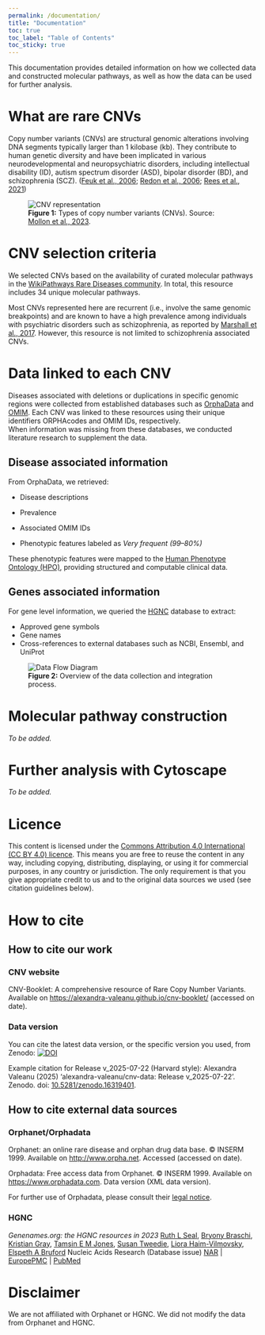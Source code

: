```yaml
---
permalink: /documentation/
title: "Documentation"
toc: true
toc_label: "Table of Contents"
toc_sticky: true
---
```


This documentation provides detailed information on how we collected data and constructed molecular pathways, as well as how the data can be used for further analysis.

# What are rare CNVs

Copy number variants (CNVs) are structural genomic alterations involving DNA segments typically larger than 1 kilobase (kb). They contribute to human genetic diversity and have been implicated in various neurodevelopmental and neuropsychiatric disorders, including intellectual disability (ID), autism spectrum disorder (ASD), bipolar disorder (BD), and schizophrenia (SCZ). (<a href="https://pubmed.ncbi.nlm.nih.gov/16418744/" target="_blank">Feuk et al., 2006</a>; <a href="https://pubmed.ncbi.nlm.nih.gov/17122850/" target="_blank">Redon et al., 2006</a>; <a href="https://pubmed.ncbi.nlm.nih.gov/34504065/" target="_blank">Rees et al., 2021</a>)

<figure id="fig:cnv">
  <img src="{{ site.baseurl }}/assets/images/cnv.png" alt="CNV representation" style="max-width:100%; height:auto;" />
  <figcaption><strong>Figure 1:</strong> Types of copy number variants (CNVs). Source: <a href="https://pubmed.ncbi.nlm.nih.gov/36737482/" target="_blank">Mollon et al., 2023</a>.</figcaption>
</figure>

# CNV selection criteria

We selected CNVs based on the availability of curated molecular pathways in the <a href="https://www.wikipathways.org/communities/rarediseases.html" target="_blank">WikiPathways Rare Diseases community</a>. In total, this resource includes 34 unique molecular pathways.

Most CNVs represented here are recurrent (i.e., involve the same genomic breakpoints) and are known to have a high prevalence among individuals with psychiatric disorders such as schizophrenia, as reported by <a href="https://pubmed.ncbi.nlm.nih.gov/27869829/" target="_blank">Marshall et al., 2017</a>. However, this resource is not limited to schizophrenia associated CNVs.

# Data linked to each CNV

Diseases associated with deletions or duplications in specific genomic regions were collected from established databases such as <a href="https://www.orphadata.com/" target="_blank">OrphaData</a> and <a href="https://omim.org/" target="_blank">OMIM</a>.
Each CNV was linked to these resources using their unique identifiers ORPHAcodes and OMIM IDs, respectively.  
When information was missing from these databases, we conducted literature research to supplement the data.

## Disease associated information
From OrphaData, we retrieved:
- Disease descriptions  
- Prevalence   

- Associated OMIM IDs  
- Phenotypic features labeled as *Very frequent (99–80%)*  

These phenotypic features were mapped to the [Human Phenotype Ontology (HPO)](https://hpo.jax.org/), providing structured and computable clinical data.

## Genes associated information
For gene level information, we queried the <a href="https://www.genenames.org/" target="_blank">HGNC</a> database to extract:
- Approved gene symbols  
- Gene names  
- Cross-references to external databases such as NCBI, Ensembl, and UniProt

<figure id="fig:data-flow">
  <img src="{{ site.baseurl }}/assets/images/data_flow.png" alt="Data Flow Diagram" style="max-width:100%; height:auto;" />
  <figcaption><strong>Figure 2:</strong> Overview of the data collection and integration process.</figcaption>
</figure>

# Molecular pathway construction

*To be added.*  

# Further analysis with Cytoscape

*To be added.*  

# Licence
This content is licensed under the <a href="https://creativecommons.org/licenses/by/4.0/" target="_blank">Commons Attribution 4.0 International (CC BY 4.0) licence</a>. This means you are free to reuse the content in any way, including copying, distributing, displaying, or using it for commercial purposes, in any country or jurisdiction. The only requirement is that you give appropriate credit to us and to the original data sources we used (see citation guidelines below).

# How to cite
## How to cite our work
### CNV website
CNV-Booklet: A comprehensive resource of Rare Copy Number Variants. Available on https://alexandra-valeanu.github.io/cnv-booklet/ (accessed on date). 

### Data version 
You can cite the latest data version, or the specific version you used, from Zenodo:
<a href="https://doi.org/10.5281/zenodo.16319401" target="_blank"><img src="https://zenodo.org/badge/DOI/10.5281/zenodo.16319401.svg" alt="DOI"></a>

Example citation for Release v_2025-07-22 (Harvard style):
Alexandra Valeanu (2025) ‘alexandra-valeanu/cnv-data: Release v_2025-07-22’. Zenodo. doi: <a href="https://doi.org/10.5281/zenodo.16319401" target="_blank">10.5281/zenodo.16319401</a>. 

## How to cite external data sources
### Orphanet/Orphadata
Orphanet: an online rare disease and orphan drug data base. © INSERM 1999. Available on http://www.orpha.net. Accessed (accessed on date).

Orphadata: Free access data from Orphanet. © INSERM 1999. Available on https://www.orphadata.com. Data version (XML data version).

For further use of Orphadata, please consult their <a href="https://www.orphadata.com/legal-notice/" target="_blank">legal notice</a>.

### HGNC
<cite>Genenames.org: the HGNC resources in 2023</cite>
<a href="https://orcid.org/0000-0002-7545-6817">Ruth L Seal</a>,
<a href="https://orcid.org/0000-0002-5269-0985">Bryony Braschi</a>,
<a href="https://orcid.org/0000-0002-7035-7107">Kristian Gray</a>,
<a href="https://orcid.org/0000-0002-0027-0858">Tamsin E M Jones</a>,
<a href="https://orcid.org/0000-0003-1818-8243">Susan Tweedie</a>,
<a href="http://orcid.org/0000-0002-0027-0858">Liora Haim-Vilmovsky</a>,
<a href="https://orcid.org/0000-0002-8380-5247">Elspeth A Bruford</a>
Nucleic Acids Research (Database issue)
<a href="https://academic.oup.com/nar/advance-article/doi/10.1093/nar/gkac888/6761747" class="paper-link">NAR</a> | <a href="http://europepmc.org/article/MED/36243972" class="paper-link">EuropePMC</a> | <a href="https://pubmed.ncbi.nlm.nih.gov/36243972/" class="paper-link">PubMed</a>

# Disclaimer
We are not affiliated with Orphanet or HGNC. We did not modify the data from Orphanet and HGNC.